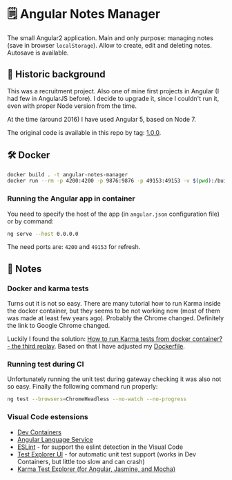 # 🗒️ Angular Notes Manager

The small Angular2 application. Main and only purpose: managing notes (save in browser `localStorage`). Allow to create, edit and deleting notes. Autosave is available.

## 📜 Historic background

This was a recruitment project. Also one of mine first projects in Angular (I had few in AngularJS before).
I decide to upgrade it, since I couldn't run it, even with proper Node version from the time.

At the time (around 2016) I have used Angular 5, based on Node 7.

The original code is available in this repo by tag: [1.0.0](https://github.com/dplocki/angular-notes-manager/releases/tag/1.0.0).

## 🛠️ Docker

```sh
docker build . -t angular-notes-manager
docker run --rm -p 4200:4200 -p 9876:9876 -p 49153:49153 -v $(pwd):/build -it angular-notes-manager
```

### Running the Angular app in container

You need to specify the host of the app (in `angular.json` configuration file) or by command:

```sh
ng serve --host 0.0.0.0
```

The need ports are: `4200` and `49153` for refresh.

## 📝 Notes

### Docker and karma tests

Turns out it is not so easy. There are many tutorial how to run Karma inside the docker container, but they seems to be not working now (most of them was made at least few years ago). Probably the Chrome changed. Definitely the link to Google Chrome changed.

Luckily I found the solution: [How to run Karma tests from docker container? - the third replay](https://stackoverflow.com/a/72306681). Based on that I have adjusted my [Dockerfile](./Dockerfile).

### Running test during CI

Unfortunately running the unit test during gateway checking it was also not so easy. Finally the following command run properly:

```sh
ng test --browsers=ChromeHeadless --no-watch --no-progress
```

### Visual Code estensions

* [Dev Containers](https://marketplace.visualstudio.com/items?itemName=ms-vscode-remote.remote-containers)
* [Angular Language Service](https://marketplace.visualstudio.com/items?itemName=Angular.ng-template)
* [ESLint](https://marketplace.visualstudio.com/items?itemName=dbaeumer.vscode-eslint) - for support the eslint detection in the Visual Code
* [Test Explorer UI](https://marketplace.visualstudio.com/items?itemName=hbenl.vscode-test-explorer) - for automatic unit test support (works in Dev Containers, but little too slow and can crash)
* [Karma Test Explorer (for Angular, Jasmine, and Mocha)](https://marketplace.visualstudio.com/items?itemName=lucono.karma-test-explorer)
